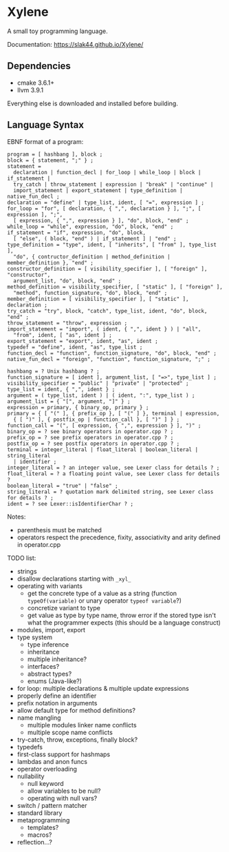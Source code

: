 # Xylene

A small toy programming language.

Documentation: https://slak44.github.io/Xylene/

## Dependencies

- cmake 3.6.1+
- llvm 3.9.1

Everything else is downloaded and installed before building.

## Language Syntax

EBNF format of a program:
```
program = [ hashbang ], block ;
block = { statement, ";" } ;
statement =
  declaration | function_decl | for_loop | while_loop | block | if_statement |
  try_catch | throw_statement | expression | "break" | "continue" |
  import_statement | export_statement | type_definition | native_fun_decl ;
declaration = "define" | type_list, ident, [ "=", expression ] ;
for_loop = "for", [ declaration, { ",", declaration } ], ";", [ expression ], ";",
  [ expression, { ",", expression } ], "do", block, "end" ;
while_loop = "while", expression, "do", block, "end" ;
if_statement = "if", expression, "do", block,
  [ "else", ( block, "end" ) | if_statement ] | "end" ;
type_definition = "type", ident, [ "inherits", [ "from" ], type_list ],
  "do", { contructor_definition | method_definition | member_definition }, "end" ;
constructor_definition = [ visibility_specifier ], [ "foreign" ], "constructor",
  argument_list, "do", block, "end" ;
method_definition = visibility_specifier, [ "static" ], [ "foreign" ],
  "method", function_signature, "do", block, "end" ;
member_definition = [ visibility_specifier ], [ "static" ], declaration ;
try_catch = "try", block, "catch", type_list, ident, "do", block, "end" ;
throw_statement = "throw", expression ;
import_statement = "import", ( ident, { ",", ident } ) | "all",
  "from", ident, [ "as", ident ] ;
export_statement = "export", ident, "as", ident ;
typedef = "define", ident, "as", type_list ;
function_decl = "function", function_signature, "do", block, "end" ;
native_fun_decl = "foreign", "function", function_signature, ";" ;

hashbang = ? Unix hashbang ? ;
function_signature = [ ident ], argument_list, [ "=>", type_list ] ;
visibility_specifier = "public" | "private" | "protected" ;
type_list = ident, { ",", ident } ;
argument = ( type_list, ident ) | ( ident, ":", type_list ) ;
argument_list = { "[", argument, "]" } ;
expression = primary, { binary_op, primary } ;
primary = { [ "(" ], { prefix_op }, [ "(" ] }, terminal | expression,
  { [ ")" ], { postfix_op | function_call }, [ ")" ] } ;
function_call = "(", [ expression, { ",", expression } ], ")" ;
binary_op = ? see binary operators in operator.cpp ? ;
prefix_op = ? see prefix operators in operator.cpp ? ;
postfix_op = ? see postfix operators in operator.cpp ? ;
terminal = integer_literal | float_literal | boolean_literal | string_literal
  | identifier ;
integer_literal = ? an integer value, see Lexer class for details ? ;
float_literal = ? a floating point value, see Lexer class for details ?
boolean_literal = "true" | "false" ;
string_literal = ? quotation mark delimited string, see Lexer class for details ? ;
ident = ? see Lexer::isIdentifierChar ? ;
```
Notes:
- parenthesis must be matched
- operators respect the precedence, fixity, associativity and arity defined in operator.cpp

TODO list:
- strings
- disallow declarations starting with `_xyl_`
- operating with variants
  - get the concrete type of a value as a string (function `typeOf(variable)` or unary operator `typeof variable`?)
  - concretize variant to type
  - get value as type by type name, throw error if the stored type isn't what the programmer expects (this should be a language construct)
- modules, import, export
- type system
  - type inference
  - inheritance
  - multiple inheritance?
  - interfaces?
  - abstract types?
  - enums (Java-like?)
- for loop: multiple declarations & multiple update expressions
- properly define an identifier
- prefix notation in arguments
- allow default type for method definitions?
- name mangling
  - multiple modules linker name conflicts
  - multiple scope name conflicts
- try-catch, throw, exceptions, finally block?
- typedefs
- first-class support for hashmaps
- lambdas and anon funcs
- operator overloading
- nullability
  - null keyword
  - allow variables to be null?
  - operating with null vars?
- switch / pattern matcher
- standard library
- metaprogramming
  - templates?
  - macros?
- reflection...?
